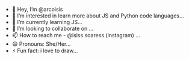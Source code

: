 - 👋 Hey, I’m @arcoisis
- 👀 I’m interested in learn more about JS and Python code languages...
- 🌱 I’m currently learning JS...
- 💞️ I’m looking to collaborate on ...
- 📫 How to reach me - @isiss.soaress (instagram) ...
- 😄 Pronouns: She/Her...
- ⚡ Fun fact: i love to draw...

<!---
arcoisis/arcoisis is a ✨ special ✨ repository because its `README.md` (this file) appears on your GitHub profile.
You can click the Preview link to take a look at your changes.
--->
